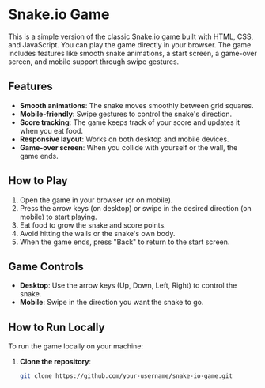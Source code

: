# Snake.io Game

This is a simple version of the classic Snake.io game built with HTML, CSS, and JavaScript. You can play the game directly in your browser. The game includes features like smooth snake animations, a start screen, a game-over screen, and mobile support through swipe gestures.

## Features
- **Smooth animations**: The snake moves smoothly between grid squares.
- **Mobile-friendly**: Swipe gestures to control the snake's direction.
- **Score tracking**: The game keeps track of your score and updates it when you eat food.
- **Responsive layout**: Works on both desktop and mobile devices.
- **Game-over screen**: When you collide with yourself or the wall, the game ends.

## How to Play
1. Open the game in your browser (or on mobile).
2. Press the arrow keys (on desktop) or swipe in the desired direction (on mobile) to start playing.
3. Eat food to grow the snake and score points.
4. Avoid hitting the walls or the snake's own body.
5. When the game ends, press "Back" to return to the start screen.

## Game Controls
- **Desktop**: Use the arrow keys (Up, Down, Left, Right) to control the snake.
- **Mobile**: Swipe in the direction you want the snake to go.

## How to Run Locally

To run the game locally on your machine:

1. **Clone the repository**:
   ```bash
   git clone https://github.com/your-username/snake-io-game.git
